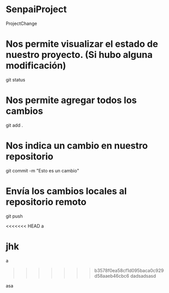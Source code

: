 # SenpaiProject
ProjectChange
# Nos permite visualizar el estado de nuestro proyecto. (Si hubo alguna modificación)

git status

# Nos permite agregar todos los cambios

git add .

# Nos indica un cambio en nuestro repositorio

git commit -m "Esto es un cambio"

# Envía los cambios locales al repositorio remoto

git push

<<<<<<< HEAD
a

jhk
=======
a
>>>>>>> b3578f0ea58cf1d095baca0c929d58aaeb46cbc6
dadsadsasd

asa